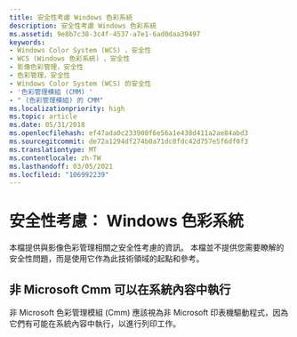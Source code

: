 ```yaml
---
title: 安全性考慮 Windows 色彩系統
description: 安全性考慮 Windows 色彩系統
ms.assetid: 9e8b7c38-3c4f-4537-a7e1-6ad0daa39497
keywords:
- Windows Color System (WCS) ，安全性
- WCS (Windows 色彩系統) ，安全性
- 影像色彩管理，安全性
- 色彩管理，安全性
- Windows Color System (WCS) 的安全性
- '色彩管理模組 (CMM) '
- " (色彩管理模組) 的 CMM"
ms.localizationpriority: high
ms.topic: article
ms.date: 05/31/2018
ms.openlocfilehash: ef47ada0c233900f6e56a1e438d411a2ae84abd3
ms.sourcegitcommit: de72a1294df274b0a71dc0fdc42d757e5f6df0f3
ms.translationtype: MT
ms.contentlocale: zh-TW
ms.lasthandoff: 03/05/2021
ms.locfileid: "106992239"
---
```

# <a name="security-considerations-windows-color-system"></a>安全性考慮： Windows 色彩系統

本檔提供與影像色彩管理相關之安全性考慮的資訊。 本檔並不提供您需要瞭解的安全性問題，而是使用它作為此技術領域的起點和參考。

## <a name="non-microsoft-cmms-can-run-in-system-context"></a>非 Microsoft Cmm 可以在系統內容中執行

非 Microsoft 色彩管理模組 (Cmm) 應該視為非 Microsoft 印表機驅動程式，因為它們有可能在系統內容中執行，以進行列印工作。
